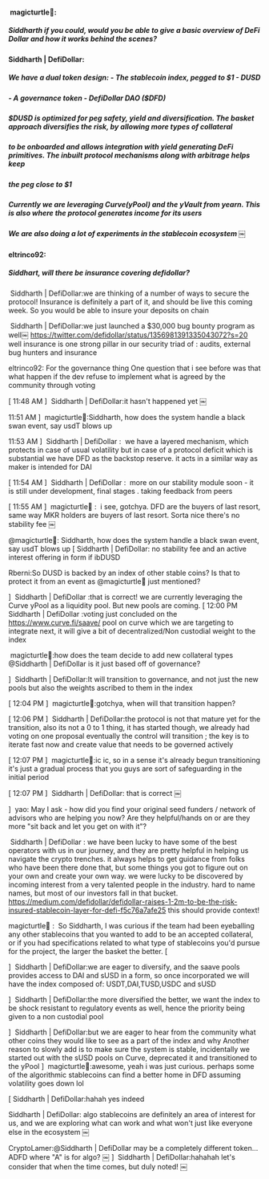 ####  magicturtle🍣:
##### Siddharth if you could, would you be able to give a basic overview of DeFi Dollar and how it works behind the scenes?


#### Siddharth | DefiDollar: 
##### We have a dual token design: - The stablecoin index, pegged to $1 - DUSD
##### - A governance token - DefiDollar DAO ($DFD)
##### $DUSD is optimized for peg safety, yield and diversification. The basket approach diversifies the risk, by allowing more types of collateral 
##### to be onboarded and allows integration with yield generating DeFi primitives. The inbuilt protocol mechanisms along with arbitrage helps keep 
##### the peg close to $1
##### Currently we are leveraging Curve(yPool) and the yVault from yearn. This is also where the protocol generates income for its users

##### We are also doing a lot of experiments in the stablecoin ecosystem ￼


#### eltrinco92: 
##### Siddhart, will there be insurance covering defidollar?

 Siddharth | DefiDollar:we are thinking of a number of ways to secure the protocol! Insurance is definitely a part of it, and should be 
live this coming week. So you would be able to insure your deposits on chain

 Siddharth | DefiDollar:we just launched a $30,000 bug bounty program as well￼ https://twitter.com/defidollar/status/1356981391335043072?s=20 
 well insurance is one strong pillar in our security triad of : audits, external bug hunters and insurance



eltrinco92: For the governance thing One question that i see before was that what happen if the dev refuse to implement what is agreed by the community through voting

[
11:48 AM
]
 Siddharth | DefiDollar:it hasn't happened yet ￼


11:51 AM
]
 magicturtle🍣:Siddharth, how does the system handle a black swan event, say usdT blows up

11:53 AM
]
 Siddharth | DefiDollar
:
 we have a layered mechanism, which protects in case of usual volatility but in case of a protocol deficit which is substantial we have DFD as the backstop reserve. it acts in a similar way as maker is intended for DAI



[
11:54 AM
]
 Siddharth | DefiDollar
:
 more on our stability module soon - it is still under development, final stages . taking feedback from peers



[
11:55 AM
]
 magicturtle🍣
:
 i see, gotchya. DFD are the buyers of last resort, same way MKR holders are buyers of last resort. Sorta nice there's no stability fee ￼




@magicturtle🍣: Siddharth, how does the system handle a black swan event, say usdT blows up
[
Siddharth | DefiDollar: no stability fee and an active interest offering in form if ibDUSD


Rberni:So DUSD is backed by an index of other stable coins? Is that to protect it from an event as @magicturtle🍣 just mentioned?

]
 Siddharth | DefiDollar :that is correct! we are currently leveraging the Curve yPool as a liquidity pool. But new pools are coming.
[
12:00 PM Siddharth | DefiDollar :voting just concluded on the https://www.curve.fi/saave/ pool on curve which we are targeting to integrate next, it will give a bit of decentralized/Non custodial weight to the index


 magicturtle🍣:how does the team decide to add new collateral types @Siddharth | DefiDollar is it just based off of governance?


]
 Siddharth | DefiDollar:It will transition to governance, and not just the new pools but also the weights ascribed to them in the index



[
12:04 PM
]
 magicturtle🍣:gotchya, when will that transition happen?



[
12:06 PM
]
 Siddharth | DefiDollar:the protocol is not that mature yet for the transition, also its not a 0 to 1 thing, it has started though, we already had voting on one proposal eventually the control will transition ; the key is to iterate fast now and create value that needs to be governed actively

[
12:07 PM
]
 magicturtle🍣:ic ic, so in a sense it's already begun transitioning it's just a gradual process that you guys are sort of safeguarding in the initial period


[
12:07 PM
]
 Siddharth | DefiDollar: that is correct ￼


]
 yao: May I ask - how did you find your original seed funders / network of advisors who are helping you now? Are they helpful/hands on or are they more "sit back and let you get on with it"?


 Siddharth | DefiDollar : we have been lucky to have some of the best operators with us in our journey, and they are pretty helpful in helping us navigate the crypto trenches. it always helps to get guidance from folks who have been there done that, but some things you got to figure out on your own and create your own way. we were lucky to be discovered by incoming interest from a very talented people in the industry. hard to name names, but most of our investors fall in that bucket. https://medium.com/defidollar/defidollar-raises-1-2m-to-be-the-risk-insured-stablecoin-layer-for-defi-f5c76a7afe25 this should provide context!



magicturtle🍣
:
 So Siddharth, I was curious if the team had been eyeballing any other stablecoins that you wanted to add to be an accepted collateral, or if you had specifications related to what type of stablecoins you'd pursue for the project, the larger the basket the better.
[

]
 Siddharth | DefiDollar:we are eager to diversify, and the saave pools provides access to DAI and sUSD in a form, so once incorporated we will have the index composed of: USDT,DAI,TUSD,USDC and sUSD


]
 Siddharth | DefiDollar:the more diversified the better, we want the index to be shock resistant to regulatory events as well, hence the priority being given to a non custodial pool


]
 Siddharth | DefiDollar:but we are eager to hear from the community what other coins they would like to see as a part of the index and why
Another reason to slowly add is to make sure the system is stable, incidentally we started out with the sUSD pools on Curve, deprecated it and transitioned to the yPool
]
 magicturtle🍣:awesome, yeah i was just curious. perhaps some of the algorithmic stablecoins can find a better home in DFD assuming volatility goes down lol

[
Siddharth | DefiDollar:hahah yes indeed

Siddharth | DefiDollar: 	algo stablecoins are definitely an area of interest for us, and we are exploring what can work and what won't just like everyone else in the ecosystem ￼

CryptoLamer:@Siddharth | DefiDollar may be a completely different token... ADFD where "A" is for algo?
￼
]
 Siddharth | DefiDollar:hahahah let's consider that when the time comes, but duly noted! ￼

